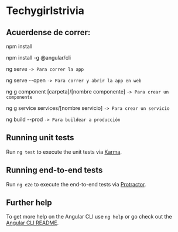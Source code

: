 # Techygirlstrivia

## Acuerdense de correr:
npm install

npm install -g @angular/cli

ng serve `-> Para correr la app`

ng serve --open `-> Para correr y abrir la app en web`

ng g component [carpeta]/[nombre componente]  `-> Para crear un componente`

ng g service services/[nombre servicio]  `-> Para crear un servicio`

ng build --prod  `-> Para buildear a producción`

## Running unit tests

Run `ng test` to execute the unit tests via [Karma](https://karma-runner.github.io).

## Running end-to-end tests

Run `ng e2e` to execute the end-to-end tests via [Protractor](http://www.protractortest.org/).

## Further help

To get more help on the Angular CLI use `ng help` or go check out the [Angular CLI README](https://github.com/angular/angular-cli/blob/master/README.md).
